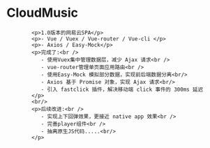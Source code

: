 # CloudMusic
            <p>1.0版本的网易云SPA</p>
            <p>- Vue / Vuex / Vue-router / Vue-cli </p>
            <p>- Axios / Easy-Mock</p>
            <p>完成了:<br />
               - 使用Vuex集中管理数据层，减少 Ajax 请求<br />
               - vue-router管理单页面应用路由<br />
               - 使用Easy-Mock 模拟部分数据，实现前后端数据分离<br/>
               - Axios 基于 Promise 对象，实现 Ajax 请求<br/>
               - 引入 fastclick 插件，解决移动端 click 事件的 300ms 延迟
            </p>
            <br/>
            <p>后续改进:<br />
               - 实现上下回弹效果，更接近 native app 效果<br />
               - 完善player组件<br />
               - 抽离原生JS代码.....<br/>
            </p>
